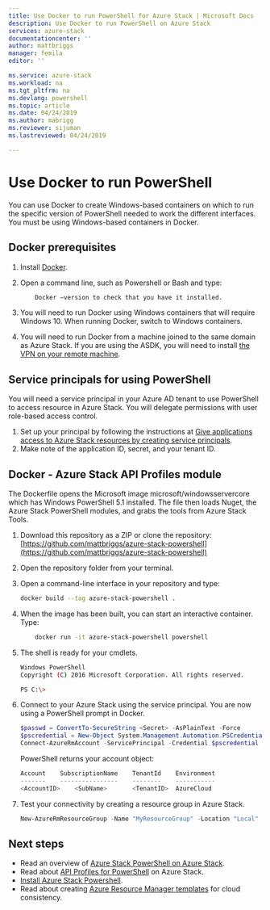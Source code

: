 ```yaml
---
title: Use Docker to run PowerShell for Azure Stack | Microsoft Docs
description: Use Docker to run PowerShell on Azure Stack
services: azure-stack
documentationcenter: ''
author: mattbriggs
manager: femila
editor: ''

ms.service: azure-stack
ms.workload: na
ms.tgt_pltfrm: na
ms.devlang: powershell
ms.topic: article
ms.date: 04/24/2019
ms.author: mabrigg
ms.reviewer: sijuman
ms.lastreviewed: 04/24/2019

---
```

# Use Docker to run PowerShell

You can use Docker to create Windows-based containers on which to run the specific version of PowerShell needed to work the different interfaces. You must be using Windows-based containers in Docker.

## Docker prerequisites

1. Install [Docker](https://docs.docker.com/install/).
2. Open a command line, such as Powershell or Bash and type:

    ```bash
        Docker –version to check that you have it installed.
    ```

3. You will need to run Docker using Windows containers that will require Windows 10. When running Docker, switch to Windows containers.

4. You will need to run Docker from a machine joined to the same domain as Azure Stack. If you are using the ASDK, you will need to install [the VPN on your remote machine](azure-stack-connect-azure-stack.md#connect-to-azure-stack-with-vpn).

## Service principals for using PowerShell

You will need a service principal in your Azure AD tenant to use PowerShell to access resource in Azure Stack. You will delegate permissions with user role-based access control.

1. Set up your principal by following the instructions at [Give applications access to Azure Stack resources by creating service principals](azure-stack-create-service-principals.md).
2. Make note of the application ID, secret, and your tenant ID.

## Docker - Azure Stack API Profiles module

The Dockerfile opens the Microsoft image microsoft/windowsservercore which has Windows PowerShell 5.1 installed. The file then loads Nuget, the Azure Stack PowerShell modules, and grabs the tools from Azure Stack Tools.

1. Download this repository as a ZIP or clone the repository:  
[https://github.com/mattbriggs/azure-stack-powershell](https://github.com/mattbriggs/azure-stack-powershell)

2. Open the repository folder from your terminal.

3. Open a command-line interface in your repository and type:

    ```bash  
    docker build --tag azure-stack-powershell .
    ```

4. When the image has been built, you can start an interactive container. Type:

    ```bash  
        docker run -it azure-stack-powershell powershell
    ```

5. The shell is ready for your cmdlets.

    ```bash
    Windows PowerShell
    Copyright (C) 2016 Microsoft Corporation. All rights reserved.

    PS C:\>
    ```

6. Connect to your Azure Stack using the service principal. You are now using a PowerShell prompt in Docker. 

    ```Powershell
    $passwd = ConvertTo-SecureString <Secret> -AsPlainText -Force
    $pscredential = New-Object System.Management.Automation.PSCredential('<ApplicationID>', $passwd)
    Connect-AzureRmAccount -ServicePrincipal -Credential $pscredential -TenantId <TenantID>
    ```

   PowerShell returns your account object:

    ```PowerShell  
    Account    SubscriptionName    TenantId    Environment
    -------    ----------------    --------    -----------
    <AccountID>    <SubName>       <TenantID>  AzureCloud
    ```

7. Test your connectivity by creating a resource group in Azure Stack.

    ```PowerShell  
    New-AzureRmResourceGroup -Name "MyResourceGroup" -Location "Local"
    ```

## Next steps

-  Read an overview of [Azure Stack PowerShell on Azure Stack](azure-stack-powershell-overview.md).
- Read about [API Profiles for PowerShell](azure-stack-version-profiles.md) on Azure Stack.
- [Install Azure Stack Powershell](../operator/azure-stack-powershell-install.md).
- Read about creating [Azure Resource Manager templates](azure-stack-develop-templates.md) for cloud consistency.
